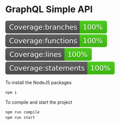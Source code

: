# GraphQL Simple API

![Coverage:branches](./badges/badge-branches.svg)
![Coverage:functions](./badges/badge-functions.svg)
![Coverage:lines](./badges/badge-lines.svg)
![Coverage:statements](./badges/badge-statements.svg)

To install the NodeJS packages

```bash
npm i
```

To compile and start the project

```bash
npm run compile
npm run start
```